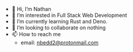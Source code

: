 - 👋 Hi, I’m Nathan
- 👀 I’m interested in Full Stack Web Development
- 🌱 I’m currently learning Rust and Deno.
- 💞️ I’m looking to collaborate on nothing
- 📫 How to reach me 
  - email: nbedd2@protonmail.com

<!---
NathanBeddoeWebDev/NathanBeddoeWebDev is a ✨ special ✨ repository because its `README.md` (this file) appears on your GitHub profile.
You can click the Preview link to take a look at your changes.
--->

